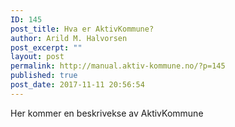 ```yaml
---
ID: 145
post_title: Hva er AktivKommune?
author: Arild M. Halvorsen
post_excerpt: ""
layout: post
permalink: http://manual.aktiv-kommune.no/?p=145
published: true
post_date: 2017-11-11 20:56:54
---
```

Her kommer en beskrivekse av AktivKommune
